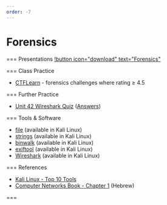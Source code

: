 ```yaml
---
order: -7
---
```


# Forensics

=== Presentations
[!button icon="download" text="Forensics"](/files/forensics.pptx)

=== Class Practice
- [CTFLearn](https://ctflearn.com/challenge/1/browse) - forensics challenges where rating ≥ 4.5

=== Further Practice
- [Unit 42 Wireshark Quiz](https://unit42.paloaltonetworks.com/january-wireshark-quiz/) ([Answers](https://unit42.paloaltonetworks.com/january-wireshark-quiz-answers/))

=== Tools & Software
- [file](https://linux.die.net/man/1/file) (available in Kali Linux)
- [strings](https://linux.die.net/man/1/strings) (available in Kali Linux)
- [binwalk](https://github.com/ReFirmLabs/binwalk) (available in Kali Linux)
- [exiftool](https://exiftool.org/) (available in Kali Linux)
- [Wireshark](https://www.wireshark.org/) (available in Kali Linux)

=== References
- [Kali Linux - Top 10 Tools](https://www.geeksforgeeks.org/top-10-kali-linux-tools-for-hacking/)
- [Computer Networks Book - Chapter 1](https://data.cyber.org.il/networks/networks.pdf#page=22) (Hebrew)

===